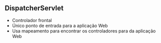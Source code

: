 ## DispatcherServlet
- Controlador frontal 
- Único ponto de entrada para a aplicação Web
- Usa mapeamento para encontrar os controladores para da aplicação Web
